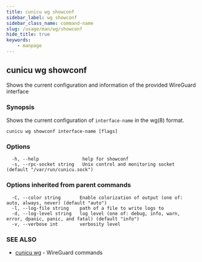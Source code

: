 ```yaml
---
title: cunicu wg showconf
sidebar_label: wg showconf
sidebar_class_name: command-name
slug: /usage/man/wg/showconf
hide_title: true
keywords:
    - manpage
---
```


## cunicu wg showconf

Shows the current configuration and information of the provided WireGuard interface

### Synopsis

Shows the current configuration of `interface-name` in the wg(8) format.

```
cunicu wg showconf interface-name [flags]
```

### Options

```
  -h, --help                help for showconf
  -s, --rpc-socket string   Unix control and monitoring socket (default "/var/run/cunicu.sock")
```

### Options inherited from parent commands

```
  -C, --color string       Enable colorization of output (one of: auto, always, never) (default "auto")
  -l, --log-file string    path of a file to write logs to
  -d, --log-level string   log level (one of: debug, info, warn, error, dpanic, panic, and fatal) (default "info")
  -v, --verbose int        verbosity level
```

### SEE ALSO

* [cunicu wg](cunicu_wg.md)	 - WireGuard commands

